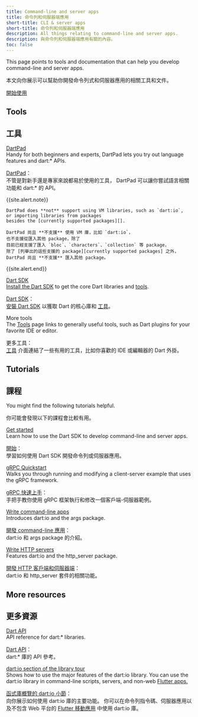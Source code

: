 ```yaml
---
title: Command-line and server apps
title: 命令列和伺服器端應用
short-title: CLI & server apps
short-title: 命令列和伺服器端應用
description: All things relating to command-line and server apps.
description: 與命令列和伺服器端應用有關的內容。
toc: false
---
```


This page points to tools and documentation
that can help you develop command-line and server apps.

本文向你展示可以幫助你開發命令列式和伺服器應用的相關工具和文件。

<p class="text-center">
  <a href="/tutorials/server/get-started" class="btn btn-primary btn-lg">開始使用</a>
</p>


## Tools

## 工具

[DartPad](/tools/dartpad)
<br> Handy for both beginners and experts,
  DartPad lets you try out language features and dart:* APIs.

[DartPad](/tools/dartpad)：
<br> 不管是對新手還是專家來說都易於使用的工具，
  DartPad 可以讓你嘗試語言相關功能和 dart:* 的 API。

  {{site.alert.note}}

    DartPad does **not** support using VM libraries, such as `dart:io`,
    or importing libraries from packages
    besides the [currently supported packages][].

    DartPad 尚且 **不支援** 使用 VM 庫，比如 `dart:io`，
    也不支援從匯入其他 package，除了
    目前已經支援了匯入 `bloc`、`characters`、`collection` 等 package，
    除了 [列舉出的這些支援的 package][currently supported packages] 之外，
    DartPad 尚且 **不支援** 匯入其他 package。
    
  {{site.alert.end}}

[currently supported packages]: https://github.com/dart-lang/dart-pad/wiki/Package-and-plugin-support#currently-supported-packages

[Dart SDK](/tools/sdk)
<br> [Install the Dart SDK](/get-dart) to get the core Dart
  libraries and [tools](/tools).

[Dart SDK](/tools/sdk)：
<br> [安裝 Dart SDK](/get-dart) 以獲取 Dart 的核心庫和 [工具](/tools)。

More tools
<br> The [Tools](/tools) page links to generally useful tools,
  such as Dart plugins for your favorite IDE or editor.

更多工具：
<br> [工具](/tools) 介面連結了一些有用的工具，比如你喜歡的 IDE 或編輯器的 Dart 外掛。

## Tutorials

## 課程

You might find the following tutorials helpful.

你可能會發現以下的課程會比較有用。

[Get started](/tutorials/server/get-started)
<br> Learn how to use the Dart SDK to develop command-line and server apps.

[開始](/tutorials/server/get-started)：
<br> 學習如何使用 Dart SDK 開發命令列或伺服器應用。

[gRPC Quickstart](https://grpc.io/docs/languages/dart/quickstart/)
<br> Walks you through running and modifying a client-server example that uses the gRPC framework.

[gRPC 快速上手](https://grpc.io/docs/quickstart/dart.html)：
<br> 手把手教你使用 gRPC 框架執行和修改一個客戶端-伺服器範例。

[Write command-line apps](/tutorials/server/cmdline)
<br> Introduces dart:io and the args package.

[開發 command-line 應用](/tutorials/server/cmdline)：
<br> dart:io 和 args package 的介紹。

[Write HTTP servers](/tutorials/server/httpserver)
<br> Features dart:io and the http_server package.

[開發 HTTP 客戶端和伺服器端](/tutorials/server/httpserver)：
<br> dart:io 和 http_server 套件的相關功能。

## More resources

## 更多資源

[Dart API]({{site.dart-api}}/{{site.data.pkg-vers.SDK.channel}})
<br> API reference for dart:* libraries.

[Dart API]({{site.dart_api}}/{{site.data.pkg-vers.SDK.channel}})：
<br> dart:* 庫的 API 參考。

[dart:io section of the library tour](/guides/libraries/library-tour/#dartio)
<br> Shows how to use the major features of the dart:io library.
  You can use the dart:io library in command-line scripts, servers, and
  non-web [Flutter apps.]({{site.flutter}})

[函式庫概覽的 dart:io 小節](/guides/libraries/library-tour/#dartio)：
<br> 向你展示如何使用 dart:io 庫的主要功能。
你可以在命令列指令碼、伺服器應用以及不包含 Web 平台的
[Flutter 移動應用]({{site.flutter}}) 中使用 dart:io 庫。
